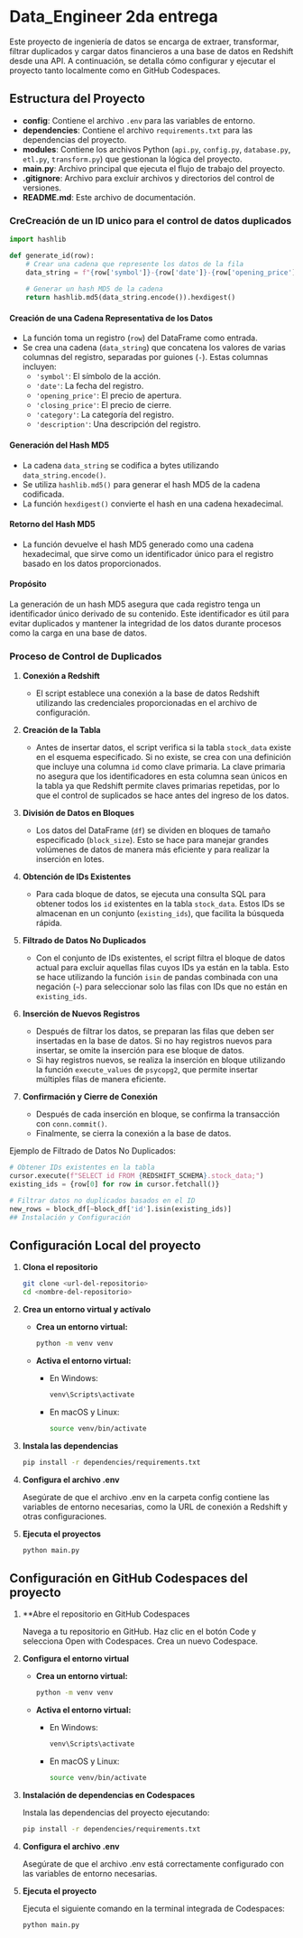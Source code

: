 # Data_Engineer 2da entrega

Este proyecto de ingeniería de datos se encarga de extraer, transformar, filtrar duplicados y cargar datos financieros a una base de datos en Redshift desde una API. A continuación, se detalla cómo configurar y ejecutar el proyecto tanto localmente como en GitHub Codespaces.

## Estructura del Proyecto

- **config**: Contiene el archivo `.env` para las variables de entorno.
- **dependencies**: Contiene el archivo `requirements.txt` para las dependencias del proyecto.
- **modules**: Contiene los archivos Python (`api.py`, `config.py`, `database.py`, `etl.py`, `transform.py`) que gestionan la lógica del proyecto.
- **main.py**: Archivo principal que ejecuta el flujo de trabajo del proyecto.
- **.gitignore**: Archivo para excluir archivos y directorios del control de versiones.
- **README.md**: Este archivo de documentación.

### CreCreación de un ID unico para el control de datos duplicados

  ```python
  import hashlib

  def generate_id(row):
      # Crear una cadena que represente los datos de la fila
      data_string = f"{row['symbol']}-{row['date']}-{row['opening_price']}-{row['closing_price']}-{row['category']}-{row['description']}"
      
      # Generar un hash MD5 de la cadena
      return hashlib.md5(data_string.encode()).hexdigest()
  ```

#### Creación de una Cadena Representativa de los Datos

- La función toma un registro (`row`) del DataFrame como entrada.
- Se crea una cadena (`data_string`) que concatena los valores de varias columnas del registro, separadas por guiones (`-`). Estas columnas incluyen:
  - `'symbol'`: El símbolo de la acción.
  - `'date'`: La fecha del registro.
  - `'opening_price'`: El precio de apertura.
  - `'closing_price'`: El precio de cierre.
  - `'category'`: La categoría del registro.
  - `'description'`: Una descripción del registro.

#### Generación del Hash MD5

- La cadena `data_string` se codifica a bytes utilizando `data_string.encode()`.
- Se utiliza `hashlib.md5()` para generar el hash MD5 de la cadena codificada.
- La función `hexdigest()` convierte el hash en una cadena hexadecimal.

#### Retorno del Hash MD5

- La función devuelve el hash MD5 generado como una cadena hexadecimal, que sirve como un identificador único para el registro basado en los datos proporcionados.

#### Propósito

La generación de un hash MD5 asegura que cada registro tenga un identificador único derivado de su contenido. Este identificador es útil para evitar duplicados y mantener la integridad de los datos durante procesos como la carga en una base de datos.

### Proceso de Control de Duplicados

1. **Conexión a Redshift**
   - El script establece una conexión a la base de datos Redshift utilizando las credenciales proporcionadas en el archivo de configuración.

2. **Creación de la Tabla**
   - Antes de insertar datos, el script verifica si la tabla `stock_data` existe en el esquema especificado. Si no existe, se crea con una definición que incluye una columna `id` como clave primaria. La clave primaria no asegura que los identificadores en esta columna sean únicos en la tabla ya que Redshift permite claves primarias repetidas, por lo que el control de suplicados se hace antes del ingreso de los datos.

3. **División de Datos en Bloques**
   - Los datos del DataFrame (`df`) se dividen en bloques de tamaño especificado (`block_size`). Esto se hace para manejar grandes volúmenes de datos de manera más eficiente y para realizar la inserción en lotes.

4. **Obtención de IDs Existentes**
   - Para cada bloque de datos, se ejecuta una consulta SQL para obtener todos los `id` existentes en la tabla `stock_data`. Estos IDs se almacenan en un conjunto (`existing_ids`), que facilita la búsqueda rápida.

5. **Filtrado de Datos No Duplicados**
   - Con el conjunto de IDs existentes, el script filtra el bloque de datos actual para excluir aquellas filas cuyos IDs ya están en la tabla. Esto se hace utilizando la función `isin` de pandas combinada con una negación (`~`) para seleccionar solo las filas con IDs que no están en `existing_ids`.

6. **Inserción de Nuevos Registros**
   - Después de filtrar los datos, se preparan las filas que deben ser insertadas en la base de datos. Si no hay registros nuevos para insertar, se omite la inserción para ese bloque de datos.
   - Si hay registros nuevos, se realiza la inserción en bloque utilizando la función `execute_values` de `psycopg2`, que permite insertar múltiples filas de manera eficiente.

7. **Confirmación y Cierre de Conexión**
   - Después de cada inserción en bloque, se confirma la transacción con `conn.commit()`.
   - Finalmente, se cierra la conexión a la base de datos.

Ejemplo de Filtrado de Datos No Duplicados:

```python
# Obtener IDs existentes en la tabla
cursor.execute(f"SELECT id FROM {REDSHIFT_SCHEMA}.stock_data;")
existing_ids = {row[0] for row in cursor.fetchall()}

# Filtrar datos no duplicados basados en el ID
new_rows = block_df[~block_df['id'].isin(existing_ids)]
## Instalación y Configuración
```

## Configuración Local del proyecto

1. **Clona el repositorio**

   ```bash
   git clone <url-del-repositorio>
   cd <nombre-del-repositorio>
   ```

2. **Crea un entorno virtual y actívalo**

   - **Crea un entorno virtual:**

     ```bash
     python -m venv venv
     ```

   - **Activa el entorno virtual:**

     - En Windows:

       ```bash
       venv\Scripts\activate
       ```

     - En macOS y Linux:

       ```bash
       source venv/bin/activate
       ```

3. **Instala las dependencias**

    ```bash
    pip install -r dependencies/requirements.txt
    ```

4. **Configura el archivo .env**

    Asegúrate de que el archivo .env en la carpeta config contiene las variables de entorno necesarias, como la URL de conexión a Redshift y otras configuraciones.

5. **Ejecuta el proyectos**

    ```bash
    python main.py
    ```

## Configuración en GitHub Codespaces del proyecto

1. **Abre el repositorio en GitHub Codespaces

    Navega a tu repositorio en GitHub.
    Haz clic en el botón Code y selecciona Open with Codespaces.
    Crea un nuevo Codespace.

2. **Configura el entorno virtual**

   - **Crea un entorno virtual:**

     ```bash
     python -m venv venv
     ```

   - **Activa el entorno virtual:**

     - En Windows:

       ```bash
       venv\Scripts\activate
       ```

     - En macOS y Linux:

       ```bash
       source venv/bin/activate
       ```

3. **Instalación de dependencias en Codespaces**

    Instala las dependencias del proyecto ejecutando:

    ```bash
    pip install -r dependencies/requirements.txt
    ```

4. **Configura el archivo .env**

    Asegúrate de que el archivo .env está correctamente configurado con las variables de entorno necesarias.

5. **Ejecuta el proyecto**

    Ejecuta el siguiente comando en la terminal integrada de Codespaces:

    ```bash
    python main.py
    ```